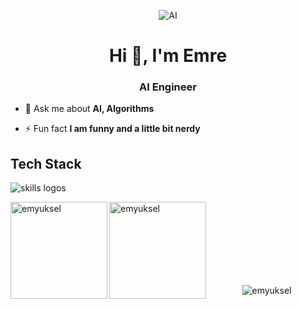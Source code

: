 <p align="center">
  <img src="https://github.com/user-attachments/assets/29e136e2-6d30-4ee3-a7d1-489cd6b39dba" alt="AI" /> 
</p>
<h1 align="center">Hi 👋, I'm Emre</h1>
<h3 align="center">AI Engineer</h3>

- 💬 Ask me about **AI, Algorithms**

- ⚡ Fun fact **I am funny and a little bit nerdy**

## Tech Stack
<img src="https://skillicons.dev/icons?i=py,tensorflow,flutter,java,docker,c,html,css,firebase,mysql,azure,aws,linux,github,git" alt="skills logos" /> <br>

<p><img align="left" src="https://github-readme-stats-git-masterrstaa-rickstaa.vercel.app/api/top-langs?username=emyuksel&show_icons=true&locale=en&layout=compact&theme=apprentice&show_icons=true" alt="emyuksel" height="155" /></p>

<p><img align="left" src="https://github-readme-stats-git-masterrstaa-rickstaa.vercel.app/api?username=emyuksel&show_icons=true&locale=en&theme=apprentice" alt="emyuksel" height="155"/></p>

</br></br></br></br></br></br></br>

<p align="center"> <img src="https://komarev.com/ghpvc/?username=emyuksel&label=Profile%20views&color=brightgreen&style=plastic" alt="emyuksel" /> </p>
